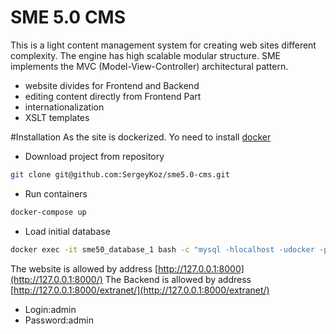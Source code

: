 SME 5.0 CMS 
==================
This is a light content management system for creating web sites different complexity.
The engine has high scalable modular structure. SME implements the MVC (Model-View-Controller) architectural pattern.

- website divides for Frontend and Backend
- editing content directly from Frontend Part
- internationalization
- XSLT templates

#Installation
As the site is dockerized. Yo need to install [docker](https://www.docker.com/)

- Download project from repository
```bash
git clone git@github.com:SergeyKoz/sme5.0-cms.git
```
- Run containers 
```bash
docker-compose up
```
- Load initial database 
```bash
docker exec -it sme50_database_1 bash -c "mysql -hlocalhost -udocker -pdocker sme_site < /docker-entrypoint-initdb.d/site.sql"
```

The website is allowed by address [http://127.0.0.1:8000](http://127.0.0.1:8000/)
The Backend is allowed by address [http://127.0.0.1:8000/extranet/](http://127.0.0.1:8000/extranet/)
- Login:admin
- Password:admin